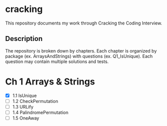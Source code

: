 # cracking
This repository documents my work through Cracking the Coding Interview.

## Description
The repository is broken down by chapters. Each chapter is organized by package (ex. ArraysAndStrings) with questions (ex. Q1_IsUnique).
Each question may contain multiple solutions and tests.

# Ch 1 Arrays & Strings
- [x] 1.1 IsUnique
- [ ] 1.2 CheckPermutation
- [ ] 1.3 URLify
- [ ] 1.4 PalindromePermutation
- [ ] 1.5 OneAway
